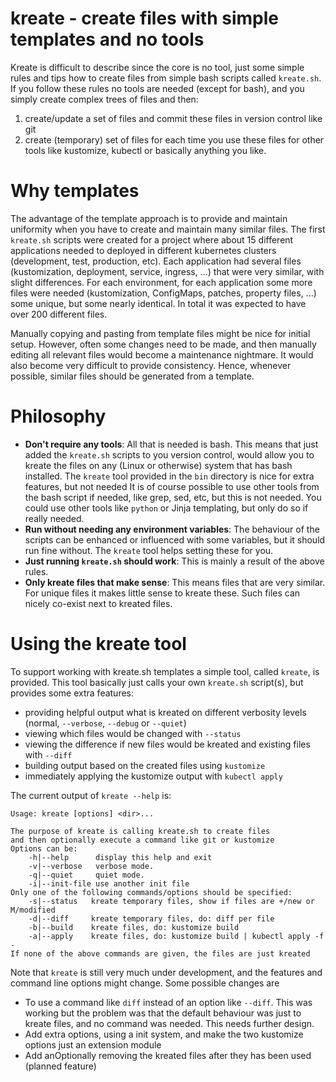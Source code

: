 # kreate - create files with simple templates and no tools

Kreate is difficult to describe since the core is no tool, just some simple rules and tips how to create files from simple bash scripts called `kreate.sh`.
If you follow these rules no tools are needed (except for bash), and you simply create complex trees of files and then:
1. create/update a set of files and commit these files in version control like git
2. create (temporary) set of files for each time you use these files for other tools like kustomize, kubectl or basically anything you like.

# Why templates
The advantage of the template approach is to provide and maintain uniformity when you have to create and maintain many similar files. 
The first `kreate.sh` scripts were created for a project where about 15 different applications needed to deployed in different kubernetes clusters (development, test, production, etc).
Each application had several files (kustomization, deployment, service, ingress, ...) that were very similar, with slight differences.
For each environment, for each application some more files were needed (kustomization, ConfigMaps, patches, property files, ...) some unique, but some nearly identical.
In total it was expected to have over 200 different files.

Manually copying and pasting from template files might be nice for initial setup.
However, often some changes need to be made, and then manually editing all relevant files would become a maintenance nightmare.
It would also become very difficult to provide consistency.
Hence, whenever possible, similar files should be generated from a template.

# Philosophy
- **Don't require any tools**: All that is needed is bash. 
  This means that just added the `kreate.sh` scripts to you version control, would allow you to kreate the files on any (Linux or otherwise) system that has bash installed.
   The `kreate` tool provided in the `bin` directory is nice for extra features, but not needed
   It is of course possible to use other tools from the bash script if needed, like grep, sed, etc, but this is not needed.
   You could use other tools like `python` or Jinja templating, but only do so if really needed.
 - **Run without needing any environment variables**: The behaviour of the scripts can be enhanced or influenced with some variables, but it should run fine without. 
   The `kreate` tool helps setting these for you.
 - **Just running `kreate.sh` should work**: This is mainly a result of the above rules.
 - **Only kreate files that make sense**: This means files that are very similar.
   For unique files it makes little sense to kreate these. 
   Such files can nicely co-exist next to kreated files. 
 

# Using the kreate tool
To support working with kreate.sh templates a simple tool, called `kreate`, is provided.
This tool basically just calls your own `kreate.sh` script(s), but provides some extra features:
- providing helpful output what is kreated on different verbosity levels (normal, `--verbose`, `--debug` or `--quiet`)
- viewing which files would be changed with `--status`
- viewing the difference if new files would be kreated and existing files with `--diff`
- building output based on the created files using `kustomize`
- immediately applying the kustomize output with `kubectl apply`

The current output of `kreate --help` is:
```
Usage: kreate [options] <dir>...

The purpose of kreate is calling kreate.sh to create files
and then optionally execute a command like git or kustomize
Options can be:
    -h|--help      display this help and exit
    -v|--verbose   verbose mode.
    -q|--quiet     quiet mode.
    -i|--init-file use another init file
Only one of the following commands/options should be specified:
    -s|--status   kreate temporary files, show if files are +/new or M/modified
    -d|--diff     kreate temporary files, do: diff per file
    -b|--build    kreate files, do: kustomize build
    -a|--apply    kreate files, do: kustomize build | kubectl apply -f -
If none of the above commands are given, the files are just kreated
```
Note that `kreate` is still very much under development, and the features and command line options might change.
Some possible changes are
- To use a command like `diff` instead of an option like `--diff`. This was working but the problem was that the default behaviour was just to kreate files, and no command was needed. This needs further design.
- Add extra options, using a init system, and make the two kustomize options just an extension module
- Add anOptionally removing the kreated files after they has been used (planned feature)
